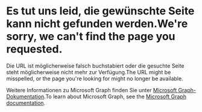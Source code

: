# <a name="were-sorry-we-cant-find-the-page-you-requested"></a><span data-ttu-id="20c74-101">Es tut uns leid, die gewünschte Seite kann nicht gefunden werden.</span><span class="sxs-lookup"><span data-stu-id="20c74-101">We're sorry, we can't find the page you requested.</span></span>

<span data-ttu-id="20c74-102">Die URL ist möglicherweise falsch buchstabiert oder die gesuchte Seite steht möglicherweise nicht mehr zur Verfügung.</span><span class="sxs-lookup"><span data-stu-id="20c74-102">The URL might be misspelled, or the page you're looking for might no longer be available.</span></span>

<span data-ttu-id="20c74-103">Weitere Informationen zu Microsoft Graph finden Sie unter [Microsoft Graph-Dokumentation](https://developer.microsoft.com/graph/docs/concepts/overview).</span><span class="sxs-lookup"><span data-stu-id="20c74-103">To learn about Microsoft Graph, see the [Microsoft Graph documentation](https://developer.microsoft.com/graph/docs/concepts/overview).</span></span>
